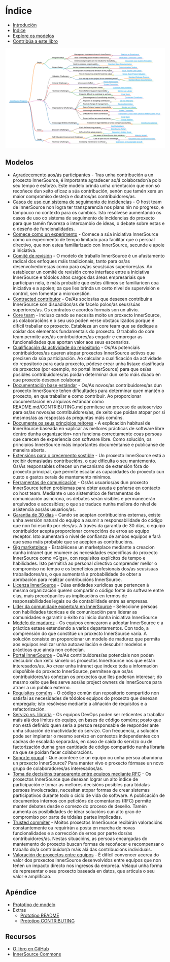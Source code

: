 # Índice

<!--
Non edite toc.md directamente!!!
No canto diso edite toc_template.md
-->

<!--
  NOTA:
  As rutas son relativas a este ficheiro, non relativas ao directorio raíz especificado en .gitbook.yaml.
-->

* [Introdución](./introduction.md)
* [Índice](./toc.md)
* [Explore os modelos](./explore-patterns.md)
* [Contribúa a este libro](./contribute.md)

![Mapa conceptual dos modelos InnerSource](../../pattern-categorization/innersource-program-mind-map.png)

## Modelos <a id="p"></a>

* [Agradecemento aos/ás participantes](../../translation/gl/patterns/praise-participants.md) - Tras unha contribución a un proxecto InnerSource, é importante agradecer ao/á colaborador/a polo seu tempo e esforzo. Este modelo brinda unha orientación que non só recoñece dun xeito eficaz a súa contribución, senón que tamén xera un maior compromiso deste/a e doutros/as contribuidores/as.
* [Casos de uso cun sistema de seguimento de incidencias](../../translation/gl/patterns/issue-tracker.md) - O host team de InnerSource non logra ter transparencia nos plans nin no progreso, e tampouco no contexto para os cambios. Isto resólvese aumentando os casos de uso co sistema de seguimento de incidencias do proxecto para que tamén favoreza o intercambio de ideas, o debate sobre estas e o deseño de funcionalidades.
* [Comece como un experimento](../../translation/gl/patterns/start-as-experiment.md) - Comece a súa iniciativa InnerSource como un experimento de tempo limitado para facilitar que o persoal directivo, que non estea familiarizado con InnerSource, secunde e apoie a iniciativa.
* [Comité de revisión](../../translation/gl/patterns/review-committee.md) - O modelo de traballo InnerSource é un afastamento radical dos enfoques máis tradicionais, tanto para os/as desenvolvedores/as como para os/as seus/súas superiores/as. Ao establecer un comité de revisión como interface entre a iniciativa InnerSource e tódolos altos cargos das áreas empresariais que participan nela, é máis probable que estes últimos se familiaricen coa iniciativa e a apoien; xa que lles brinda un certo nivel de supervisión e control, sen fomentar a microxestión.
* [Contracted contributor](../../translation/gl/patterns/contracted-contributor.md) - Os/As socios/as que desexen contribuír a InnerSource son disuadidos/as de facelo polos/as seus/súas superiores/as. Os contratos e acordos formais son un alivio.
* [Core team](../../translation/gl/patterns/core-team.md) - Incluso cando se necesita moito un proxecto InnerSource, as colaboracións e o seu uso poden verse obstaculizados porque é difícil traballar co proxecto. Estableza un core team que se dedique a coidar dos elementos fundamentais do proxecto. O traballo do core team permite aos/ás contribuidores/as engadir e empregar as funcionalidades que aportan valor aos seus escenarios.
* [Cualificación da actividade do repositorio](../../translation/gl/patterns/repository-activity-score.md) - Os/As potenciais contribuidores/as queren atopar proxectos InnerSource activos que precisen da súa participación. Ao calcular a cualificación da actividade do repositorio para cada proxecto, pódese crear unha listaxe clasificada de proxectos (por exemplo, no portal InnerSource) para que os/as posibles contribuidores/as poidan determinar dun xeito máis doado en que proxecto desexan colaborar.
* [Documentación base estándar](../../translation/gl/patterns/base-documentation.md) - Os/As novos/as contribuidores/as dun proxecto InnerSource teñen dificultades para determinar quen mantén o proxecto, en que traballar e como contribuír. Ao proporcionar documentación en arquivos estándar como README.md/CONTRIBUTING.md permítese un proceso de autoservizo para os/as novos/as contribuidores/as, de xeito que poidan atopar por si mesmos/as as respostas ás preguntas máis comúns.
* [Documente os seus principios reitores](../../translation/gl/patterns/document-your-guiding-principles.md) - A explicación habitual de InnerSource baseada en «aplicar as mellores prácticas de software libre dentro dunha organización» non funciona correctamente coas persoas que carecen de experiencia con software libre. Como solución, os principios InnerSource máis importantes documéntanse e publícanse de maneira aberta.
* [Extensións para o crecemento sostible](../../translation/gl/patterns/extensions-for-sustainable-growth.md) - Un proxecto InnerSource está a recibir demasiadas contribucións, o que dificulta o seu mantemento. Os/As responsables ofrecen un mecanismo de extensión fóra do proxecto principal, que permite escalar as capacidades do proxecto cun custo e gastos xerais de mantemento mínimos.
* [Ferramentas de comunicación](../../translation/gl/patterns/communication-tooling.md) - Os/As usuarios/as dun proxecto InnerSource teñen problemas para obter axuda e poñerse en contacto co host team. Mediante o uso sistemático de ferramentas de comunicación asíncrona, os debates serán visibles e permanecerán arquivados e accesibles; o que se traduce nunha mellora do nivel de asistencia aos/ás usuarios/as.
* [Garantía de 30 días](../../translation/gl/patterns/30-day-warranty.md) - Cando se aceptan contribucións externas, existe unha aversión natural do equipo a asumir a responsabilidade do código que non foi escrito por eles/as. A través da garantía de 30 días, o equipo contribuidor acepta proporcionar correccións de erros ao equipo receptor. Isto aumentará o nivel de confianza de ambos equipos e fará que sexa máis probable que se acepten as contribucións.
* [Gig marketplace](../../translation/gl/patterns/gig-marketplace.md) - Establécese un marketplace mediante a creacion dunha intranet que enumere as necesidades específicas do proxecto InnerSource como «Gigs», con requisitos explícitos de tempo e habilidades. Isto permitirá ao personal directivo comprender mellor o compromiso no tempo e os beneficios profesionais dos/as seus/súas traballadores/as, o que aumentará a probabilidade de obter a aprobación para realizar contribucións InnerSource.
* [Licenza InnerSource](../../translation/gl/patterns/innersource-license.md) - Dúas entidades xurídicas que pertencen á mesma organización queren compartir o código fonte do software entre elas, mais preocúpanlles as implicacións en termos de responsabilidades legais ou de contabilidade entre as empresas.
* [Líder da comunidade experto/a en InnerSource](../../translation/gl/patterns/dedicated-community-leader.md) - Seleccione persoas con habilidades técnicas e de comunicación para liderar as comunidades e garantir o éxito no inicio dunha iniciativa InnerSource
* [Modelo de madurez](../../translation/gl/patterns/maturity-model.md) - Os equipos comezaron a adoptar InnerSource e a práctica estase estendendo a varios departamentos. Con todo, a comprensión do que constitúe un proxecto InnerSource varía. A solución consiste en proporcionar un modelo de madurez que permita aos equipos realizar unha autoavaliación e descubrir modelos e prácticas que aínda non coñecían.
* [Portal InnerSource](../../translation/gl/patterns/innersource-portal.md) - Os/As contribuidores/as potenciais non poden descubrir dun xeito sinxelo os proxectos InnerSource nos que están interesados/as. Ao crear unha intranet que indexe toda a información dispoñible do proxecto InnerSource, permítese que os/as contribuidores/as coñezan os proxectos que lles poderían interesar; do mesmo xeito que lles serve aos/ás project owners de InnerSource para atraer a un público externo.
* [Requisitos comúns](../../translation/gl/patterns/common-requirements.md) - O código común dun repositorio compartido non satisfai as necesidades de tódolos equipos do proxecto que desexan empregalo; isto resólvese mediante a aliñación de requisitos e a refactorización.
* [Servizo vs. libraría](../../translation/gl/patterns/service-vs-library.md) - Os equipos DevOps poden ser reticentes a traballar máis alá dos límites do equipo, en bases de código comúns; posto que non está definido quen sería a persoa responsable de responder ante unha situación de inactividade do servizo. Con frecuencia, a solución pode ser implantar o mesmo servizo en contextos independentes con cadeas de escalada separadas, en caso de caída do servizo ou de factorización dunha gran cantidade de código compartido nunha libraría na que se poidan facer colaboracións.
* [Soporte grupal](../../translation/gl/patterns/group-support.md) - Que acontece se un equipo ou unha persoa abandona un proxecto InnerSource? Para manter vivo o proxecto fórmase un novo grupo de colaboradores/as interesados/as.
* [Toma de decisións transparente entre equipos mediante RFC](../../translation/gl/patterns/transparent-cross-team-decision-making-using-rfcs.md) - Os proxectos InnerSource que desexan lograr un alto índice de participación e tomar as mellores decisións posibles para tódalas persoas involucradas, necesitan atopar formas de crear sistemas participativos durante todo o ciclo de vida do software. A publicación de documentos internos con peticións de comentarios (RFC) permite manter debates desde o comezo do proceso de deseño. Tamén aumenta as posibilidades de idear solucións cun alto grao de compromiso por parte de tódalas partes implicadas.
* [Trusted commiter](../../translation/gl/patterns/trusted-committer.md) - Moitos proxectos InnerSource recibirán valoracións constantemente ou requirirán a posta en marcha de novas funcionalidades e a corrección de erros por parte dos/as contribuidores/as. Nestas situacións, as persoas encargadas do mantemento do proxecto buscan formas de recoñecer e recompensar o traballo do/a contribuidor/a máis alá das contribucións individuais.
* [Valoración de proxectos entre equipos](../../translation/gl/patterns/crossteam-project-valuation.md) - É difícil convencer acerca do valor dos proxectos InnerSource desenvolvidos entre equipos que non teñen un impacto directo nos ingresos da empresa. Velaquí unha forma de representar o seu proxecto baseada en datos, que articula o seu valor e amplifícao.

## Apéndice

- [Prototipo de modelo](../../meta/pattern-template.md)
- Extras
  - [Prototipo README](../../translation/gl/templates/README-template.md)
  - [Prototipo CONTRIBUTING](../../translation/gl/templates/CONTRIBUTING-template.md)

## Recursos

- [O libro en GitHub](https://github.com/InnerSourceCommons/InnerSourcePatterns)
- [InnerSource Commons](http://innersourcecommons.org)
